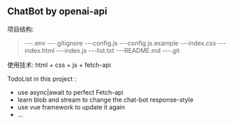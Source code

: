## ChatBot by openai-api

项目结构:

> ---.env
> ---.gitignore
> ---config.js
> ---config.js.example
> ---index.css
> ---index.html
> ---index.js
> ---list.txt
> ---README.md
> ---.git

使用技术: html + css + js + fetch-api

TodoList in this project :

- use async|await to perfect Fetch-api
- learn blob and stream to change the chat-bot response-style
- use vue framework to update it again
- ...

